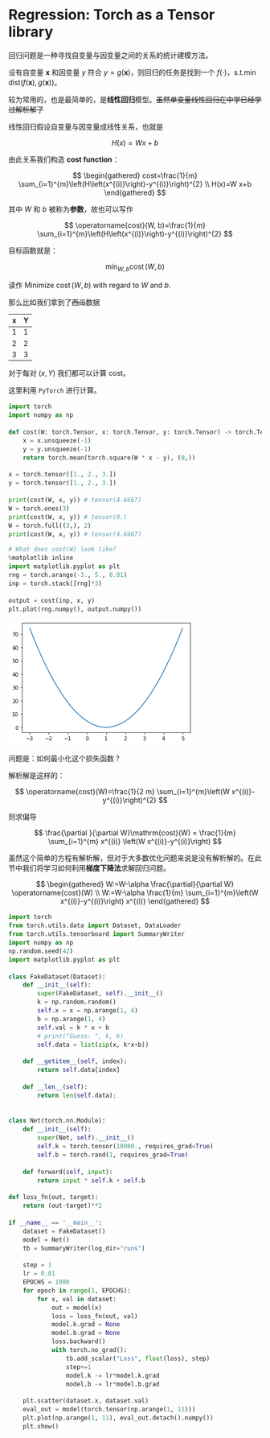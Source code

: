# Regression: Torch as a Tensor library

回归问题是一种寻找自变量与因变量之间的关系的统计建模方法。

设有自变量 $\boldsymbol{x}$ 和因变量 $y$ 符合 $y = g(\boldsymbol{x})$，则回归的任务是找到一个 $f(\cdot)$，$\mathrm{s.t.} \min{\mathrm{dist}(f(\boldsymbol x), g(\boldsymbol x))}$。

较为常用的，也是最简单的，是**线性回归**模型。~~虽然单变量线性回归在中学已经学过解析解了~~

线性回归假设自变量与因变量成线性关系，也就是

$$
H(x) = Wx+b
$$

由此关系我们构造 **cost function**：

$$
\begin{gathered}
cost=\frac{1}{m} \sum_{i=1}^{m}\left(H\left(x^{(i)}\right)-y^{(i)}\right)^{2} \\
H(x)=W x+b
\end{gathered}
$$

其中 $W$ 和 $b$ 被称为**参数**，故也可以写作

$$
\operatorname{cost}(W, b)=\frac{1}{m} \sum_{i=1}^{m}\left(H\left(x^{(i)}\right)-y^{(i)}\right)^{2}
$$

目标函数就是：

$$
\min_{W, b} \operatorname{cost}(W, b)
$$

读作 Minimize $\operatorname{cost}(W, b)$ with regard to $W$ and $b$.

那么比如我们拿到了~~西瓜~~数据

| x   | Y   |
| --- | --- |
| 1   | 1   |
| 2   | 2   |
| 3   | 3   |

对于每对 $(x, Y)$ 我们都可以计算 $\mathrm{cost}$。

这里利用 `PyTorch` 进行计算。

```python
import torch
import numpy as np

def cost(W: torch.Tensor, x: torch.Tensor, y: torch.Tensor) -> torch.Tensor:
    x = x.unsqueeze(-1)
    y = y.unsqueeze(-1)
    return torch.mean(torch.square(W * x - y), (0,))

x = torch.tensor([1., 2., 3.])
y = torch.tensor([1., 2., 3.])

print(cost(W, x, y)) # tensor(4.6667)
W = torch.ones(3)
print(cost(W, x, y)) # tensor(0.)
W = torch.full((3,), 2)
print(cost(W, x, y)) # tensor(4.6667)
```

```python
# What does cost(W) look like?
%matplotlib inline
import matplotlib.pyplot as plt
rng = torch.arange(-3., 5., 0.01)
inp = torch.stack([rng]*3)

output = cost(inp, x, y)
plt.plot(rng.numpy(), output.numpy())
```

![image-20220712142548336](media/04-regression/image-20220712142548336.png)

问题是：如何最小化这个损失函数？

解析解是这样的：

$$
\operatorname{cost}(W)=\frac{1}{2 m} \sum_{i=1}^{m}\left(W x^{(i)}-y^{(i)}\right)^{2}
$$

则求偏导

$$
\frac{\partial }{\partial W}\mathrm{cost}(W) = \frac{1}{m} \sum_{i=1}^{m}  x^{(i)} \left(W x^{(i)}-y^{(i)}\right)
$$

虽然这个简单的方程有解析解，但对于大多数优化问题来说是没有解析解的。在此节中我们将学习如何利用**梯度下降法**求解回归问题。

$$
\begin{gathered}
W:=W-\alpha \frac{\partial}{\partial W} \operatorname{cost}(W) \\
W:=W-\alpha \frac{1}{m} \sum_{i=1}^{m}\left(W x^{(i)}-y^{(i)}\right) x^{(i)}
\end{gathered}
$$

```python
import torch
from torch.utils.data import Dataset, DataLoader
from torch.utils.tensorboard import SummaryWriter
import numpy as np
np.random.seed(42)
import matplotlib.pyplot as plt

class FakeDataset(Dataset):
    def __init__(self):
        super(FakeDataset, self).__init__()
        k = np.random.random()
        self.x = x = np.arange(1, 4)
        b = np.arange(1, 4)
        self.val = k * x + b
        # print("Guess: ", k, b)
        self.data = list(zip(x, k*x+b))

    def __getitem__(self, index):
        return self.data[index]

    def __len__(self):
        return len(self.data);


class Net(torch.nn.Module):
    def __init__(self):
        super(Net, self).__init__()
        self.k = torch.tensor(10000., requires_grad=True)
        self.b = torch.rand(1, requires_grad=True)

    def forward(self, input):
        return input * self.k + self.b

def loss_fn(out, target):
    return (out-target)**2

if __name__ == '__main__':
    dataset = FakeDataset()
    model = Net()
    tb = SummaryWriter(log_dir="runs")

    step = 1
    lr = 0.01
    EPOCHS = 1000
    for epoch in range(1, EPOCHS):
        for x, val in dataset:
            out = model(x)
            loss = loss_fn(out, val)
            model.k.grad = None
            model.b.grad = None
            loss.backward()
            with torch.no_grad():
                tb.add_scalar("Loss", float(loss), step)
                step+=1
                model.k -= lr*model.k.grad
                model.b -= lr*model.b.grad

    plt.scatter(dataset.x, dataset.val)
    eval_out = model(torch.tensor(np.arange(1, 11)))
    plt.plot(np.arange(1, 11), eval_out.detach().numpy())
    plt.show()
```
